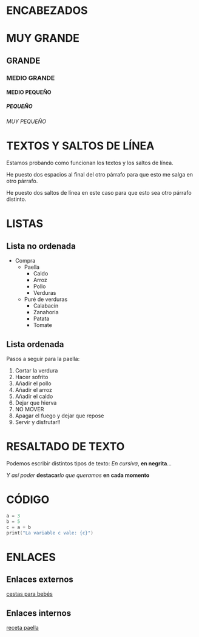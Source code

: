 # ENCABEZADOS


# MUY GRANDE
## GRANDE
### MEDIO GRANDE
#### MEDIO PEQUEÑO
##### PEQUEÑO
###### MUY PEQUEÑO 


# TEXTOS Y SALTOS DE LÍNEA

Estamos probando como funcionan los textos y los saltos de línea.  

He puesto dos espacios al final del otro párrafo para que esto me salga en otro párrafo.


He puesto dos saltos de línea en este caso para que esto sea otro párrafo distinto.

# LISTAS
## Lista no ordenada
* Compra
  * Paella
    * Caldo
    * Arroz
    * Pollo
    * Verduras
  * Puré de verduras
    * Calabacín
    * Zanahoria
    * Patata
    * Tomate

## Lista ordenada
Pasos a seguir para la paella:  
1. Cortar la verdura
2. Hacer sofrito
3. Añadir el pollo
4. Añadir el arroz
5. Añadir el caldo
6. Dejar que hierva
7. NO MOVER
8. Apagar el fuego y dejar que repose
9. Servir y disfrutar!!

# RESALTADO DE TEXTO
Podemos escribir distintos tipos de texto: *En cursiva*, **en negrita**... 

 *Y así poder* **destacar***lo que queramos* **en cada momento**


# CÓDIGO
```swift
a = 3
b = 5
c = a + b
print("La variable c vale: {c}")
```

# ENLACES
## Enlaces externos
[cestas para bebés](https://www.instagram.com/monerias_bebe_/)

## Enlaces internos
[receta paella](#Lista-ordenada)